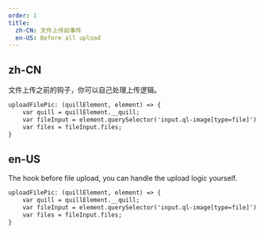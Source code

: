 ```yaml
---
order: 1
title:
  zh-CN: 文件上传前事件
  en-US: Before all upload
---
```


## zh-CN

文件上传之前的钩子，你可以自己处理上传逻辑。

```html
uploadFilePic: (quillElement, element) => {
    var quill = quillElement.__quill;
    var fileInput = element.querySelector('input.ql-image[type=file]')
    var files = fileInput.files;
}
```

## en-US

The hook before file upload, you can handle the upload logic yourself.

```html
uploadFilePic: (quillElement, element) => {
    var quill = quillElement.__quill;
    var fileInput = element.querySelector('input.ql-image[type=file]')
    var files = fileInput.files;
}
```
